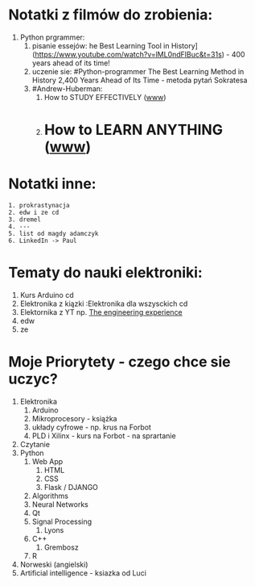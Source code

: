 # Notatki z filmów do zrobienia:
1. Python prgrammer:
	1. pisanie essejów: he Best Learning Tool in History](https://www.youtube.com/watch?v=lML0ndFlBuc&t=31s) - 400 years ahead of its time!
	2. uczenie sie: #Python-programmer The Best Learning Method in History 2,400 Years Ahead of Its Time - metoda pytań Sokratesa
	3. #Andrew-Huberman:
		1. How to STUDY EFFECTIVELY ([www](https://www.youtube.com/watch?v=Ffh_6VkO0W8))
		2. # How to LEARN ANYTHING ([www](https://www.youtube.com/watch?v=I2dm72OuK6M))
		
		
	   
# Notatki inne:
	1. prokrastynacja
	2. edw i ze cd
	3. dremel
	4. ---
	5. list od magdy adamczyk
	6. LinkedIn -> Paul

# Tematy do nauki elektroniki:
1. Kurs Arduino cd
2. Elektronika z kiązki :Elektronika dla wszysckich cd
3. Elektornika z YT np. [The engineering experience](https://www.youtube.com/@TheEngineeringExperienceYT)
4. edw 
5. ze


# Moje Priorytety - czego chce sie uczyc?
1. Elektronika
	1. Arduino
	2. Mikroprocesory - książka
	3. układy cyfrowe - np. krus na Forbot
	4. PLD i Xilinx - kurs na Forbot - na sprartanie
2. Czytanie
3. Python 
	1. Web App
		1. HTML
		2. CSS
		3. Flask / DJANGO
	2. Algorithms
	3. Neural Networks
	4. Qt
	5. Signal Processing
		1. Lyons
	6. C++
		1. Grembosz
	7. R
4. Norweski (angielski)
5. Artificial intelligence - ksiazka od Luci